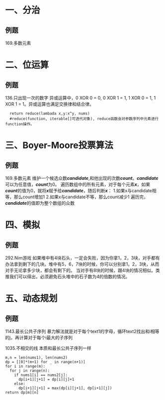 # 一、分治
## 例题
169.多数元素

# 二、位运算
## 例题

136.只出现一次的数字
异或运算中，0 XOR 0 = 0, 0 XOR 1 = 1, 1 XOR 0 = 1, 1 XOR 1 = 1。异或运算也满足交换律和结合律。
```
  return reduce(lambada x,y:x^y, nums)
  #reduce(function, iterable[]可迭代对象), reduce函数会对参数序列中元素进行function操作。
```


# 三、Boyer-Moore投票算法
## 例题

169.多数元素
维护一个候选众数***candidate***,和他出现的次数***count***。***candidate***可以为任意值，***count***为0。
遍历数组中的所有元素，对于每个元素***x***，如果***count***的值为0，就将***x***赋予给***candidate***，随后判断***x***：
  1.如果x与candidate相等，那么count增加1
  2.如果x与candidate不等，那么count减少1
遍历完，***candidate***的值即为整个数组的众数


# 四、模拟
## 例题

292.Nim游戏
如果堆中有4块石头，一定会失败，因为你拿1，2，3块，对手都有办法拿到剩下的几块。堆中有5，6，7块的时候，你可以分别拿1，2，3块，从而对手无论拿多少块，都会有剩下的。
当对手有8块的时候，跟4块的情况相似。类推我们可以得出，必须避免石头堆中的石子数为4的倍数的情况。

# 五、动态规划
## 例题

1143.最长公共子序列
暴力解法就是对于每个text1的字母，循环text2找出和i相等的j，再计算对于每个i最大的子序列

1035.不相交的线
本质和最长公共子序列一样
```
m,n = len(nums1), len(nums2)
dp = [[0]*(m+1) for _ in range(n+1)]
for i in range(m):
  for j in range(n):
    if nums1[i] == nums2[j]:
      dp[i+1][j+1] = dp[i][j]+1
    else:
      dp[i+1][j+1] = max(dp[i][j+1], dp[i+1][j])
return dp[m][n]
```


